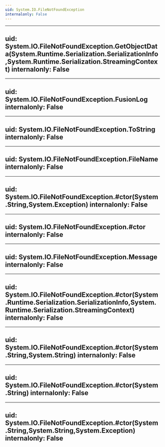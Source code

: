 ```yaml
---
uid: System.IO.FileNotFoundException
internalonly: False
---
```


---
uid: System.IO.FileNotFoundException.GetObjectData(System.Runtime.Serialization.SerializationInfo,System.Runtime.Serialization.StreamingContext)
internalonly: False
---

---
uid: System.IO.FileNotFoundException.FusionLog
internalonly: False
---

---
uid: System.IO.FileNotFoundException.ToString
internalonly: False
---

---
uid: System.IO.FileNotFoundException.FileName
internalonly: False
---

---
uid: System.IO.FileNotFoundException.#ctor(System.String,System.Exception)
internalonly: False
---

---
uid: System.IO.FileNotFoundException.#ctor
internalonly: False
---

---
uid: System.IO.FileNotFoundException.Message
internalonly: False
---

---
uid: System.IO.FileNotFoundException.#ctor(System.Runtime.Serialization.SerializationInfo,System.Runtime.Serialization.StreamingContext)
internalonly: False
---

---
uid: System.IO.FileNotFoundException.#ctor(System.String,System.String)
internalonly: False
---

---
uid: System.IO.FileNotFoundException.#ctor(System.String)
internalonly: False
---

---
uid: System.IO.FileNotFoundException.#ctor(System.String,System.String,System.Exception)
internalonly: False
---
